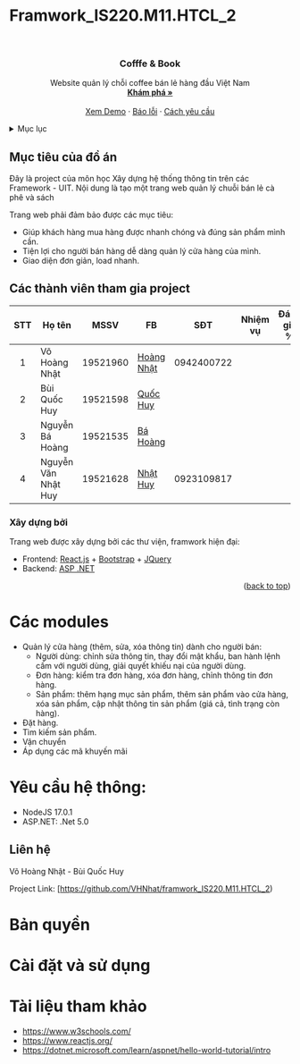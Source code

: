 # Framwork_IS220.M11.HTCL_2


<!-- PROJECT LOGO -->
<br />
<div align="center">
  <a href="https://github.com/othneildrew/Best-README-Template">
  </a>

  <h3 align="center">Cofffe & Book</h3>

  <p align="center">
    Website quản lý chỗi coffee bán lẻ hàng đầu Việt Nam
    <br />
    <a href="https://github.com/VHNhat/framwork_IS220.M11.HTCL_2"><strong>Khám phá »</strong></a>
    <br />
    <br />
    <a href="https://coffee-huybui.vercel.app/">Xem Demo</a>
    ·
    <a href="https://github.com/VHNhat/framwork_IS220.M11.HTCL_2/issues">Báo lỗi</a>
    ·
    <a href="https://github.com/VHNhat/framwork_IS220.M11.HTCL_2/issues">Cách yêu cầu</a>
  </p>
</div>



<!-- TABLE OF CONTENTS -->
<details>
  <summary>Mục lục</summary>
  <ol>
    <li>
      <a href="#">Mục tiêu đồ án</a>
      <ul>
        <li><a href="#">Các công nghệ</a></li>
      </ul>
    </li>
    <li>
      <a href="#getting-started">Các Modules</a>
    </li>
    <li><a href="#">Yêu cầu hệ thống</a></li>
    <li><a href="#">Liên hệ</a></li>
    <li><a href="#">Bản quyền</a></li>
    <li><a href="#">Cài đặt và sử dụng</a></li>
    <li><a href="#">Tài liệu tham khảo</a></li>
  </ol>
</details>



<!-- ABOUT THE PROJECT -->
## Mục tiêu của đồ án
Đây là project của môn học Xây dựng hệ thống thông tin trên các Framework - UIT. Nội dung là tạo một trang web quản lý chuỗi bán lẻ cà phê và sách

Trang web phải đảm bảo được các mục tiêu:
- Giúp khách hàng mua hàng được nhanh chóng và đúng sản phẩm mình cần.
- Tiện lợi cho người bán hàng dễ dàng quản lý cửa hàng của mình.
- Giao diện đơn giản, load nhanh.
## Các thành viên tham gia project

| STT| Họ tên         | MSSV                 | FB                                                   |   SĐT     |  Nhiệm vụ  |   Đánh giá % |
|:--:|----------------|------------------------|----------------------------------------------------|-----------|----------- |--------------|
| 1  | Võ Hoàng Nhật       | 19521960 |[Hoàng Nhật](https://www.facebook.com/nhat.vo.98837)         |0942400722 |            |              |
| 2  | Bùi Quốc Huy        | 19521598 |[Quốc Huy](https://www.facebook.com/BuiQuocHuyFST)           |           |            |              | 
| 3  | Nguyễn Bá Hoàng     | 19521535 |[Bá Hoàng](https://www.facebook.com/hoang.nguyenba.10297701) |           |            |              |
| 4  | Nguyễn Văn Nhật Huy | 19521628 |[Nhật Huy](https://www.facebook.com/hoang.nguyenba.10297701) |0923109817 |            |              |




### Xây dựng bởi

Trang web được xây dựng bởi các thư viện, framwork hiện đại:
* Frontend: [React.js](https://reactjs.org/) + [Bootstrap](https://getbootstrap.com) + [JQuery](https://jquery.com)
* Backend: [ASP .NET](https://dotnet.microsoft.com)

<p align="right">(<a href="#top">back to top</a>)</p>

# Các modules
- Quản lý cửa hàng (thêm, sửa, xóa thông tin) dành cho người bán:
  + Người dùng: chỉnh sửa thông tin, thay đổi mật khẩu, ban hành lệnh cấm với người dùng, giải quyết khiếu nại của người dùng.
  + Đơn hàng: kiểm tra đơn hàng, xóa đơn hàng, chỉnh thông tin đơn hàng.
  + Sản phẩm: thêm hạng mục sản phẩm, thêm sản phẩm vào cửa hàng, xóa sản phẩm, cập nhật thông tin sản phẩm (giá cả, tình trạng còn hàng).
- Đặt hàng.
- Tìm kiếm sản phẩm.
- Vận chuyển
- Áp dụng các mã khuyến mãi

# Yêu cầu hệ thông:
- NodeJS 17.0.1
- ASP.NET: .Net 5.0
## Liên hệ

Võ Hoàng Nhật - Bùi Quốc Huy

Project Link: [https://github.com/VHNhat/framwork_IS220.M11.HTCL_2)



# Bản quyền

# Cài đặt và sử dụng

# Tài liệu tham khảo 
- https://www.w3schools.com/
- https://www.reactjs.org/
- https://dotnet.microsoft.com/learn/aspnet/hello-world-tutorial/intro
